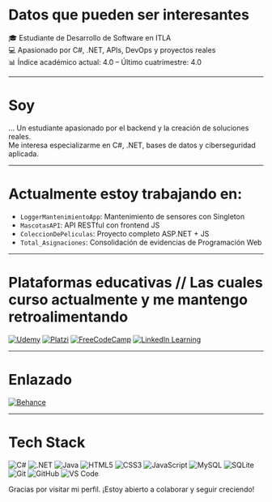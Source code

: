 # Datos que pueden ser interesantes

🎓 Estudiante de Desarrollo de Software en ITLA  
💻 Apasionado por C#, .NET, APIs, DevOps y proyectos reales  
📊 Índice académico actual: 4.0 – Último cuatrimestre: 4.0  

---

# Soy
... Un estudiante apasionado por el backend y la creación de soluciones reales.  
Me interesa especializarme en C#, .NET, bases de datos y ciberseguridad aplicada.  

---

# Actualmente estoy trabajando en:
- `LoggerMantenimientoApp`: Mantenimiento de sensores con Singleton
- `MascotasAPI`: API RESTful con frontend JS
- `ColeccionDePeliculas`: Proyecto completo ASP.NET + JS
- `Total_Asignaciones`: Consolidación de evidencias de Programación Web

---

# Plataformas educativas // Las cuales curso actualmente y me mantengo retroalimentando

[![Udemy](https://img.shields.io/badge/Udemy-A435F0?style=flat-square&logo=Udemy&logoColor=white)](https://www.udemy.com/user/luiscdano)
[![Platzi](https://img.shields.io/badge/Platzi-98CA3F?style=flat-square&logo=Platzi&logoColor=white)](https://platzi.com/p/luiscdano/)
[![FreeCodeCamp](https://img.shields.io/badge/FreeCodeCamp-006400?style=flat-square&logo=freecodecamp&logoColor=white)](https://www.freecodecamp.org/luiscdano)
[![LinkedIn Learning](https://img.shields.io/badge/LinkedIn_Learning-0077B5?style=flat-square&logo=linkedin&logoColor=white)](https://www.linkedin.com/in/luiscdano)

---
# Enlazado

[![Behance](https://img.shields.io/badge/Behance-Portfolio-blue?logo=behance&logoColor=white)](https://www.behance.net/luiscdano)

---
# Tech Stack

![C#](https://img.shields.io/badge/C%23-239120?style=flat&logo=c-sharp&logoColor=white)
![.NET](https://img.shields.io/badge/.NET-512BD4?style=flat&logo=dotnet&logoColor=white)
![Java](https://img.shields.io/badge/Java-007396?style=flat&logo=java&logoColor=white)
![HTML5](https://img.shields.io/badge/HTML5-E34F26?style=flat&logo=html5&logoColor=white)
![CSS3](https://img.shields.io/badge/CSS3-1572B6?style=flat&logo=css3&logoColor=white)
![JavaScript](https://img.shields.io/badge/JavaScript-F7DF1E?style=flat&logo=javascript&logoColor=black)
![MySQL](https://img.shields.io/badge/MySQL-4479A1?style=flat&logo=mysql&logoColor=white)
![SQLite](https://img.shields.io/badge/SQLite-003B57?style=flat&logo=sqlite&logoColor=white)
![Git](https://img.shields.io/badge/Git-F05032?style=flat&logo=git&logoColor=white)
![GitHub](https://img.shields.io/badge/GitHub-181717?style=flat&logo=github&logoColor=white)
![VS Code](https://img.shields.io/badge/VSCode-007ACC?style=flat&logo=visual-studio-code&logoColor=white)

Gracias por visitar mi perfil. ¡Estoy abierto a colaborar y seguir creciendo!
